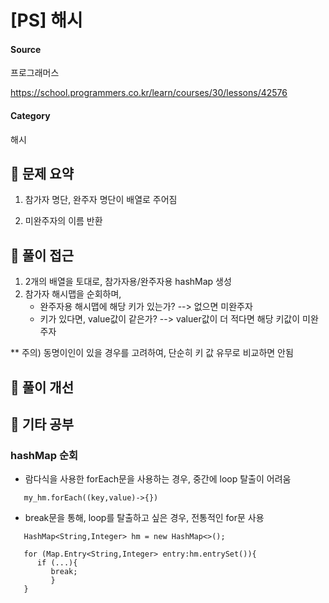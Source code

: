 # [PS] 해시

#### Source
프로그래머스

https://school.programmers.co.kr/learn/courses/30/lessons/42576
#### Category
해시

## 📍 문제 요약
1. 참가자 명단, 완주자 명단이 배열로 주어짐

2. 미완주자의 이름 반환

## 📍 풀이 접근
1. 2개의 배열을 토대로, 참가자용/완주자용 hashMap 생성
2. 참가자 해시맵을 순회하며, 
   - 완주자용 해시맵에 해당 키가 있는가? --> 없으면 미완주자<br>
   - 키가 있다면, value값이 같은가? --> valuer값이 더 적다면 해당 키값이 미완주자<br>

   
** 주의) 동명이인이 있을 경우를 고려하여, 단순히 키 값 유무로 비교하면 안됨<br>

## 📍 풀이 개선

## 📍 기타 공부

### hashMap 순회
- 람다식을 사용한 forEach문을 사용하는 경우, 중간에 loop 탈출이 어려움
```
   my_hm.forEach((key,value)->{})
```
- break문을 통해, loop를 탈출하고 싶은 경우, 전통적인 for문 사용

```
   HashMap<String,Integer> hm = new HashMap<>();
   
   for (Map.Entry<String,Integer> entry:hm.entrySet()){
      if (...){
         break;
         }
   }
   
```


